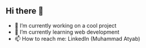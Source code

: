 ## Hi there 👋

- 🔭 I’m currently working on a cool project
- 🌱 I’m currently learning web development
- 📫 How to reach me: LinkedIn (Muhammad Atyab)
